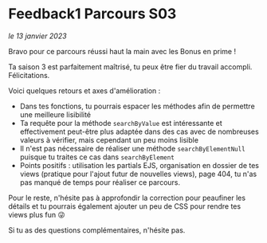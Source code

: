# Feedback1 Parcours S03
*le 13 janvier 2023*

Bravo pour ce parcours réussi haut la main avec les Bonus en prime !

Ta saison 3 est parfaitement maîtrisé, tu peux être fier du travail accompli. Félicitations.

Voici quelques retours et axes d'amélioration :
- Dans tes fonctions, tu pourrais espacer les méthodes afin de permettre une meilleure lisibilité
- Ta requête pour la méthode `searchByValue` est intéressante et effectivement peut-être plus adaptée dans des cas avec de nombreuses valeurs à vérifier, mais cependant un peu moins lisible
- Il n'est pas nécessaire de réaliser une méthode `searchByElementNull` puisque tu traites ce cas dans `searchByElement`
- Points positifs : utilisation les partials EJS, organisation en dossier de tes views (pratique pour l'ajout futur de nouvelles views), page 404, tu n'as pas manqué de temps pour réaliser ce parcours.

Pour le reste, n'hésite pas à approfondir la correction pour peaufiner les détails et tu pourrais également ajouter un peu de CSS pour rendre tes views plus fun :stuck_out_tongue_winking_eye:

Si tu as des questions complémentaires, n'hésite pas.
